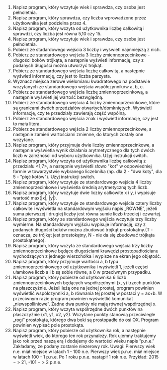 01. Napisz program, który wczytuje wiek i sprawdza, czy osoba jest pełnoletnia.  
02. Napisz program, który sprawdza, czy liczba wprowadzone przez użytkownika jest podzielna przez 4.  
03. Napisz program, który wczyta od użytkownika liczbę całkowitą i sprawdzi, czy liczba jest równa 5,10 czy 15. 
04. Napisz program, który wczytuje wiek i sprawdza, czy osoba jest pełnoletnia.
04. Pobierz ze stadardowego wejścia 3 liczby i wyświetl najmniejszą z nich.  
05. Pobierz ze standardowego wejścia 3 liczby zmiennoprzecinkowe - długości boków trójkąta, a następnie wyświetl informację, czy z podanych długości można utworzyć trójkąt.  
06. Pobierz ze standardowego wejścia liczbę całkowitą, a następnie wyświetl informację, czy jest to liczba parzysta.  
07. Wyznacz miejsca zerowe wielomianu kwadratowego na podstawie wczytanych ze standardowego wejścia współczynników a, b, c.  
08. Pobierz ze standardowego wejścia liczbę zmiennoprzecinkową, a następnie wyświetl jej wartość bezwględną.  
09. Pobierz ze standardowego wejścia 4 liczby zmiennoprzecinkowe, które są granicami dwóch przedziałów otwartych/domkniętych. Wyświetl informację, czy te przedziały zawierają część wspólną.  
10. Pobierz ze standardowego wejścia znak i wyświetl informację, czy jest to mała litera.  
11. Pobierz ze standardowego wejścia 2 liczby zmiennoprzecinkowe, a następnie zamień wartościami zmienne, do ktorych zostały one wczytane.  
12. Napisz program, który przyjmuje dwie liczby zmiennoprzecinkowe, a następnie wyświetla wynik działania arytmetycznego dla tych dwóch liczb w zależności od wyboru użytkownika. Użyj instrukcji switch.  
13. Napisz program, który wczyta od użytkownika liczbę całkowitą z przedziału <1;7>, a następnie wyświetli słowo "kot" w odpowiedniej formie w towarzystwie wybranego liczebnika (np. dla 2 - "dwa koty", dla 5 - "pięć kotów"). Uzyj instrukcji switch. 
14. Napisz program, który wczytuje ze standardowego wejścia 4 liczby zmiennoprzecinkowe i wyświetla średnią arytmetyczną tych liczb.
15. Napisz program, który wczytuje dwie liczby całkowite x i y, i wypisuje wartość max(|x|, |y|).
16. Napisz program, który wczytuje ze standardowego wejścia cztery liczby całkowite i wyświetla na standardowym wyjściu napis „ROWNE”, jeżeli suma pierwszej i drugiej liczby jest równa sumie liczb trzeciej i czwartej.
17. Napisz program, który ze standardowego wejścia wczytuje trzy liczby wymierne. Na standardowym wyjściu wypisuje informację, czy z podanych długości boków można zbudować trójkąt prostokątny.(T - oznacza, że trójkąt jest prostokątny, N - nie da się zbudować trójkąta prostokątnego).
18. Napisz program, który wczyta ze standardowego wejścia trzy liczby zmiennoprzecinkowe będące długościami krawędzi prostopadłościanu wychodzących z jednego wierzchołka i wypisze na ekran jego objętość.
20. Napisz program, który przyjmuje wartości a, b typu zmiennoprzecinkowego od użytkownika i wyświetli 1, jeżeli części ułamkowe liczb a i b są sobie równe, a 0 w przeciwnym przypadku.
21. Napisz program, który pobierze od użytkownika 6 liczb zmiennoprzecinkowych będących współrzędnymi (x, y) trzech punktów na płaszczyźnie. Jeżeli leżą one na jednej prostej, program powinien wyświetlić współczynniki a, b równania tej prostej w postaci y = ax+b. W przeciwnym razie program powinien wyświetlić komunikat „niewspolliniowe”. Żadne dwa punkty nie mają równej współrzędnej x.
22. Napisz program, który wczyta współrzędne dwóch punktów na płaszczyźnie (x1, y1, x2, y2). Wczytane punkty stanowią przeciwległe „rogi” prostokąta, którego dwa boki są prostopadłe do osi OX. Program powinien wypisać pole prostokąta.
23. Napisz program, który pobierze od użytkownika rok, a następnie wyświetli wiek, do którego ten rok przynależy. Rok ujemny traktujemy jako rok przed naszą erą i dodajemy do wartości wieku napis ”p.n.e.” Zakładamy, że podany zostanie niezerowy rok. Uwagi: Pierwszy wiek n.e. miał miejsce w latach 1 - 100 n.e. Pierwszy wiek p.n.e. miał miejsce w latach 100 - 1 p.n.e. Po 1 roku p.n.e. nastąpił 1 rok n.e.
Przykład: 2015 − > 21, -101 − > 2 p.n.e.